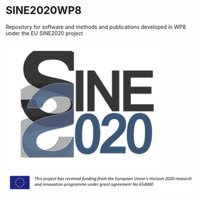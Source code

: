 # SINE2020WP8
Repository for software and methods and publications developed in WP8 under the EU SINE2020 project

![SINE logo](images/SINE2020.png?s=50)
![EU bar](images/EU.png)
